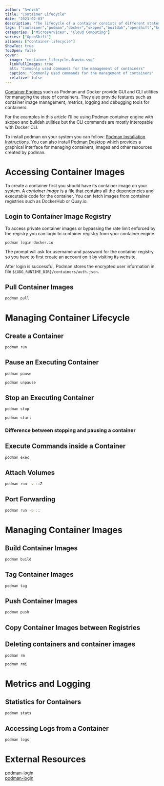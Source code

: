 ```yaml
---
author: "Avnish"
title: "Container Lifecycle"
date: "2023-02-03"
description: "The lifecycle of a container consists of different states such as running, paused, stopped and deleted. They are managed using the utilities provided by container engine."
tags: ["container","podman","docker","skopeo","buildah","openshift","kubernetes","container-image","container-registry"]
categories: ["Microservices", "Cloud Computing"]
series: ["OpenShift"]
aliases: ["container-lifecycle"]
ShowToc: true
TocOpen: false
cover:
  image: "container_lifecycle.drawio.svg"
  linkFullImages: true
  alt: "Commonly used commands for the management of containers"
  caption: "Commonly used commands for the management of containers"
  relative: false
---
```


<a href="/openshift/containers#container-engine" target="_blank">Container Engines</a> such as Podman and Docker provide GUI and CLI utilities for managing the state of containers. They also provide features such as container image management, metrics, logging and debugging tools for containers.

For the examples in this article I'll be using Podman container engine with skopeo and buildah utilities but the CLI commands are mostly interopable with Docker CLI. 

To install podman on your system you can follow: <a href="https://podman.io/getting-started/installation" target="_blank">Podman Installation Instructions</a>. You can also install <a href="https://podman-desktop.io/" target="_blank">Podman Desktop</a> which provides a graphical interface for managing containers, images and other resources created by podman.

# Accessing Container Images
To create a container first you should have its container image on your system. A *container image* is a file that contains all the dependencies and executable code for the container. You can fetch images from container registries such as DockerHub or Quay.io.

## Login to Container Image Registry
To access private container images or bypassing the rate limit enforced by the registry you can login to container registry from your container engine.

```bash
podman login docker.io
```

The prompt will ask for username and password for the container registry so you have to first create an account on it by visiting its website.

After login is successful, Podman stores the encrypted user information in file `${XDG_RUNTIME_DIR}/containers/auth.json`.

## Pull Container Images
```bash
podman pull
```

# Managing Container Lifecycle
## Create a Container
```bash
podman run
```

## Pause an Executing Container
```bash
podman pause
```
```bash
podman unpause
```

## Stop an Executing Container
```bash
podman stop
```
```bash
podman start
```

### Difference between stopping and pausing a container

## Execute Commands inside a Container
```bash
podman exec
```

## Attach Volumes
```bash
podman run -v ::Z
```
<!-- Something about selinux context change of file and Z -->

## Port Forwarding
```bash
podman run -p ::
```

# Managing Container Images
## Build Container Images
<!-- Creating containerfile and details of containerfiles -->
<!-- About buildah and how podman uses buildah in background -->
```bash
podman build
```

## Tag Container Images
```bash
podman tag 
```

## Push Container Images
```bash
podman push
```

## Copy Container Images between Registries
<!-- About skopeo tool and copying images between registries or repositories -->

## Deleting containers and container images
```bash
podman rm
```

```bash
podman rmi
```

# Metrics and Logging
## Statistics for Containers
```bash
podman stats
```

## Accessing Logs from a Container
```bash
podman logs
```

# External Resources
<a href="https://docs.podman.io/en/latest/markdown/podman-login.1.html" target="_blank">podman-login</a>  
<a href="https://docs.podman.io/en/latest/markdown/podman-login.1.html" target="_blank">podman-login</a>  